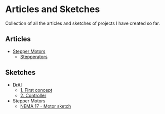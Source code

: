 # Articles and Sketches

Collection of all the articles and sketches of projects I have created so far.

## Articles

- [Stepper Motors](/stepper_motors)
  - [Stepperators](/stepper_motors/stepperators.pdf)

## Sketches

- [DrAI](https://github.com/SamuelNoesslboeck/DrAI)
  - [1. First concept](/DrAI/1_first_concept.pdf)
  - [2. Controller](/DrAI/2_controller.pdf)
- Stepper Motors
  - [NEMA 17 - Motor sketch](/stepper_motors/nema17_sketch.pdf)
